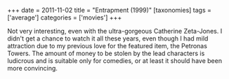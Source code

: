 +++
date = 2011-11-02
title = "Entrapment (1999)"
[taxonomies]
tags = ['average']
categories = ['movies']
+++

Not very interesting, even with the ultra-gorgeous Catherine Zeta-Jones.
I didn't get a chance to watch it all these years, even though I had
mild attraction due to my previous love for the featured item, the
Petronas Towers. The amount of money to be stolen by the lead characters
is ludicrous and is suitable only for comedies, or at least it should
have been more convincing.
